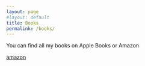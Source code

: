 ```yaml
---
layout: page
#layout: default
title: Books
permalink: /books/
---
```


You can find all my books on Apple Books or Amazon 


[amazon](https://amazon.co.uk)
